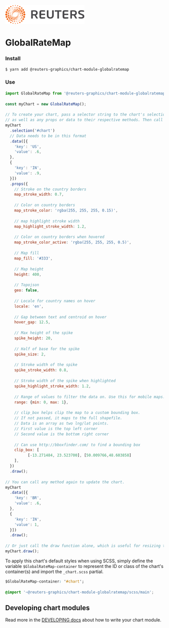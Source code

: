 ![](./badge.svg)

# GlobalRateMap

### Install

```
$ yarn add @reuters-graphics/chart-module-globalratemap
```

### Use

```javascript
import GlobalRateMap from '@reuters-graphics/chart-module-globalratemap';

const myChart = new GlobalRateMap();

// To create your chart, pass a selector string to the chart's selection method,
// as well as any props or data to their respective methods. Then call draw.
myChart
  .selection('#chart')
  // Data needs to be in this format
  .data([{
    'key': 'US',
    'value': .6,
  },
  {
    'key': 'IN',
    'value': .9,
  }])
  .props({ 
    // Stroke on the country borders
    map_stroke_width: 0.7,

    // Color on country borders
    map_stroke_color: 'rgba(255, 255, 255, 0.15)',

    // map highlight stroke width
    map_highlight_stroke_width: 1.2,

    // Color on country borders when hovered
    map_stroke_color_active: 'rgba(255, 255, 255, 0.5)',

    // Map fill
    map_fill: '#333',

    // Map height
    height: 400,

    // Topojson
    geo: false,

    // Locale for country names on hover
    locale: 'en',

    // Gap between text and centroid on hover
    hover_gap: 12.5,

    // Max height of the spike
    spike_height: 20,

    // Half of base for the spike
    spike_size: 2,

    // Stroke width of the spike
    spike_stroke_width: 0.8,

    // Stroke width of the spike when highlighted
    spike_highlight_stroke_width: 1.2,

    // Range of values to filter the data on. Use this for mobile maps.
    range: {min: 0, max: 1},

    // clip_box helps clip the map to a custom bounding box. 
    // If not passed, it maps to the full shapefile.
    // Data is an array as two lng/lat points.
    // First value is the top left corner
    // Second value is the bottom right corner

    // Can use http://bboxfinder.com/ to find a bounding box
    clip_box: [
          [-13.271484, 23.523700], [50.009766,48.603858]
    ],
  })
  .draw();

// You can call any method again to update the chart.
myChart
  .data([{
    'key': 'BR',
    'value': .6,
  },
  {
    'key': 'IN',
    'value': 1,
  }])
  .draw();

// Or just call the draw function alone, which is useful for resizing the chart.
myChart.draw();
```

To apply this chart's default styles when using SCSS, simply define the variable `$GlobalRateMap-container` to represent the ID or class of the chart's container(s) and import the `_chart.scss` partial.

```CSS
$GlobalRateMap-container: '#chart';

@import '~@reuters-graphics/chart-module-globalratemap/scss/main';
```

## Developing chart modules

Read more in the [DEVELOPING docs](./DEVELOPING.md) about how to write your chart module.

